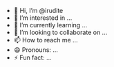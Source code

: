 - 👋 Hi, I’m @irudite
- 👀 I’m interested in ...
- 🌱 I’m currently learning ...
- 💞️ I’m looking to collaborate on ...
- 📫 How to reach me ...
- 😄 Pronouns: ...
- ⚡ Fun fact: ...

<!---
irudite/irudite is a ✨ special ✨ repository because its `README.md` (this file) appears on your GitHub profile.
You can click the Preview link to take a look at your changes.
--->
